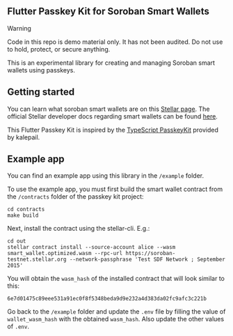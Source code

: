 
## Flutter Passkey Kit for Soroban Smart Wallets

> [!WARNING]  
> Code in this repo is demo material only. It has not been audited. Do not use to hold, protect, or secure anything.

This is an experimental library for creating and managing Soroban smart wallets using passkeys.

## Getting started

You can learn what soroban smart wallets are on this [Stellar page](https://developers.stellar.org/docs/build/apps/smart-wallets).
The official Stellar developer docs regarding smart wallets can be found [here](https://developers.stellar.org/docs/build/apps/smart-wallets).

This Flutter Passkey Kit is inspired by the [TypeScript PasskeyKit](https://github.com/kalepail/passkey-kit) provided by kalepail.

## Example app

You can find an example app using this library in the `/example` folder.

To use the example app, you must first build the smart wallet contract from the `/contracts` folder of the passkey kit project:

```shell
cd contracts
make build
```

Next, install the contract using the stellar-cli. E.g.:

```shell
cd out
stellar contract install --source-account alice --wasm smart_wallet.optimized.wasm --rpc-url https://soroban-testnet.stellar.org --network-passphrase 'Test SDF Network ; September 2015'
```

You will obtain the `wasm_hash` of the installed contract that will look similar to this:

```shell
6e7d01475c89eee531a91ec0f8f5348beda9d9e232a4d383da02fc9afc3c221b
```

Go back to the `/example` folder and update the `.env` file by filling the value of `wallet_wasm_hash` with the obtained `wasm_hash`.
Also update the other values of `.env`.
